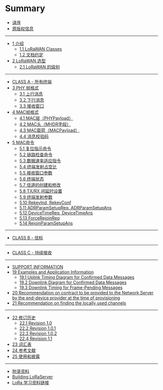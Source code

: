 # Summary

* [译序](README.md)
* [原版权信息](Copyright.md)
<!-- * [目录](Summary-Detail.md) -->

----

* [1 介绍](contents/ch01/README.md)
    * [1.1 LoRaWAN Classes](contents/ch01/1.1.md)
    * [1.2 文档约定](contents/ch01/1.2.md)
* [2 LoRaWAN 选型](contents/ch02/README.md)
    * [2.1 LoRaWAN 的级别](contents/ch02/2.1.md)

----

* [CLASS A - 所有终端](contents/CLASS-A.md)
* [3 PHY 帧格式](contents/ch03/README.md)
    * [3.1 上行消息](contents/ch03/3.1.md)
    * [3.2 下行消息](contents/ch03/3.2.md)
    * [3.3 接收窗口](contents/ch03/3.3.md)
* [4 MAC帧格式](contents/ch04/README.md)
    * [4.1 MAC层（PHYPayload）](contents/ch04/4.1.md)
    * [4.2 MAC头（MHDR字段）](contents/ch04/4.2.md)
    * [4.3 MAC载荷（MACPayload）](contents/ch04/4.3.md)
    * [4.4 消息校验码](contents/ch04/4.4.md) 
* [5 MAC命令](contents/ch05/README.md)
    * [5.1 复位指示命令](contents/ch05/5.1.md) 
    * [5.2 链路检查命令](contents/ch05/5.2.md)
    * [5.3 数据速率适应指令](contents/ch05/5.3.md)
    * [5.4 终端发射占空比](contents/ch05/5.4.md)
    * [5.5 接收窗口参数](contents/ch05/5.5.md)
    * [5.6 终端状态](contents/ch05/5.6.md)
    * [5.7 信道的创建和修改](contents/ch05/5.7.md)
    * [5.8 TX/RX 间延时设置](contents/ch05/5.8.md)
    * [5.9 终端发射参数](contents/ch05/5.9.md)
    * [5.10 RekeyInd, RekeyConf](contents/ch05/5.10.md)
    * [5.11 ADRParamSetupReq, ADRParamSetupAns](contents/ch05/5.11.md)
    * [5.12 DeviceTimeReq, DeviceTimeAns](contents/ch05/5.12.md)
    * [5.13 ForceRejoinReq](contents/ch05/5.13.md)
    * [5.14 RejoinParamSetupAns](contents/ch05/5.14.md) 

<!--
* [6 终端激活](contents/ch06/README.md)
* [7 重传退避](contents/ch07/README.md)
-->

----

* [CLASS B - 信标](contents/CLASS-B.md)

<!--
* [8 Class B 介绍](contents/ch08/README.md)
* [9 下行同步网络的原理](contents/ch09/README.md)
* [10 Class B 上行帧](contents/ch10/README.md)
* [11 Class B 下行帧](contents/ch11/README.md)
* [12 信标的获得和追踪](contents/ch12/README.md)
* [13 Class B 下行时隙时序](contents/ch13/README.md)
* [14 Class B MAC命令](contents/ch14/README.md)
* [15 信标](contents/ch15/README.md)
* [16 Class B 单播/多播下行信道频率](contents/ch16/README.md)
-->

---- 

* [CLASS C - 持续接收](contents/CLASS-C.md)

<!--
* [17 持续接收的终端](contents/ch17/README.md)
* [18 Class C MAC Command]()
-->

---

* [SUPPORT INFORMATION](contents/SUPPORT.md)
* [19 Examples and Application Information](contents/ch19/README.md)
    * [19.1 Uplink Timing Diagram for Confirmed Data Messages](contents/ch19/19.1.md)
    * [19.2 Downlink Diagram for Confirmed Data Messages](contents/ch19/19.2.md)
    * [19.3 Downlink Timing for Frame-Pending Messages](contents/ch19/19.3.md)
* [20 Recommendation on contract to be provided to the Network Server by the end-device provider at the time of provisioning](contents/ch20/README.md)
* [21 Recommendation on finding the locally used channels](contents/ch21/README.md)

---

* [22 修订历史](contents/ch22/README.md)
    * [22.1 Revision 1.0](contents/ch22/22.1.md)
    * [22.2 Revision 1.0.1](contents/ch22/22.2.md)
    * [22.3 Revision 1.0.2](contents/ch22/22.3.md)
    * [22.4 Revision 1.1](contents/ch22/22.4.md)
* [23 词汇表](Glossary.md)
* [24 参考文献](contents/ch24/README.md)
* [25 使用和披露](Copyright.md)

--- 

* [附录资料](contents/appendix/README.md)
* [Building LoRaServer](contents/appendix/build-lora-server.md)
* [LoRa 学习资料链接](contents/appendix/references.md) 

